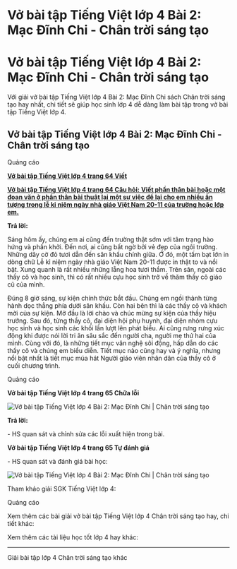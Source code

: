 # Vở bài tập Tiếng Việt lớp 4 Bài 2: Mạc Đĩnh Chi - Chân trời sáng tạo

# Vở bài tập Tiếng Việt lớp 4 Bài 2: Mạc Đĩnh Chi - Chân trời sáng tạo

Với giải vở bài tập Tiếng Việt lớp 4 Bài 2: Mạc Đĩnh Chi sách Chân trời sáng tạo hay nhất, chi tiết sẽ giúp học sinh lớp 4 dễ dàng làm bài tập trong vở bài tập Tiếng Việt lớp 4.

## Vở bài tập Tiếng Việt lớp 4 Bài 2: Mạc Đĩnh Chi - Chân trời sáng tạo

Quảng cáo

[**Vở bài tập Tiếng Việt lớp 4 trang 64 Viết**](https://vietjack.com/vbt-tieng-viet-4-ct/viet-trang-64-vbt-tieng-viet-4-tap-1.jsp)

[**Vở bài tập Tiếng Việt lớp 4 trang 64 Câu hỏi:** **Viết phần thân bài hoặc một đoạn văn ở phần thân bài thuật lại một sự việc để lại cho em nhiều ấn tượng trong lễ kỉ niệm ngày nhà giáo Việt Nam 20-11 của trường hoặc lớp em.**](https://vietjack.com/vbt-tieng-viet-4-ct/viet-phan-than-bai-hoac-mot-doan-van-o-phan-vm.jsp)

**Trả lời:**

Sáng hôm ấy, chúng em ai cũng đến trường thật sớm với tâm trạng hào hứng và phấn khởi. Đến nơi, ai cũng bất ngờ bởi vẻ đẹp của ngôi trường. Những dãy cờ đỏ tươi dẫn đến sân khấu chính giữa. Ở đó, một tấm bạt lớn in dòng chữ Lễ kỉ niệm ngày nhà giáo Việt Nam 20-11 được in thật to và nổi bật. Xung quanh là rất nhiều những lẵng hoa tươi thắm. Trên sân, ngoài các thầy cô và học sinh, thì có rất nhiều cựu học sinh trở về thăm thầy cô giáo cũ của mình.

Đúng 8 giờ sáng, sự kiện chính thức bắt đầu. Chúng em ngồi thành từng hành dọc thẳng phía dưới sân khấu. Còn hai bên thì là các thầy cô và khách mời của sự kiện. Mở đầu là lời chào và chúc mừng sự kiện của thầy hiệu trưởng. Sau đó, từng thầy cô, đại diện hội phụ huynh, đại diện nhóm cựu học sinh và học sinh các khối lần lượt lên phát biểu. Ai cũng rưng rưng xúc động khi được nói lời tri ân sâu sắc đến người cha, người mẹ thứ hai của mình. Cùng với đó, là những tiết mục văn nghệ sôi động, hấp dẫn do các thầy cô và chúng em biểu diễn. Tiết mục nào cũng hay và ý nghĩa, nhưng nổi bật nhất là tiết mục múa hát Người giáo viên nhân dân của thầy cô ở cuối chương trình.

Quảng cáo

**Vở bài tập Tiếng Việt lớp 4 trang 65 Chữa lỗi**

![Vở bài tập Tiếng Việt lớp 4 Bài 2: Mạc Đĩnh Chi | Chân trời sáng tạo](https://vietjack.com/vbt-tieng-viet-4-ct/images/bai-2-mac-dinh-chi-189685.PNG)

**Trả lời:**

\- HS quan sát và chỉnh sửa các lỗi xuất hiện trong bài. 

**Vở bài tập Tiếng Việt lớp 4 trang 65 Tự đánh giá**

\- HS quan sát và đánh giá bài học:

![Vở bài tập Tiếng Việt lớp 4 Bài 2: Mạc Đĩnh Chi | Chân trời sáng tạo](https://vietjack.com/vbt-tieng-viet-4-ct/images/bai-2-mac-dinh-chi-189686.PNG)

Tham khảo giải SGK Tiếng Việt lớp 4:

Quảng cáo

Xem thêm các bài giải vở bài tập Tiếng Việt lớp 4 Chân trời sáng tạo hay, chi tiết khác:

Xem thêm các tài liệu học tốt lớp 4 hay khác:

* * *

Giải bài tập lớp 4 Chân trời sáng tạo khác
